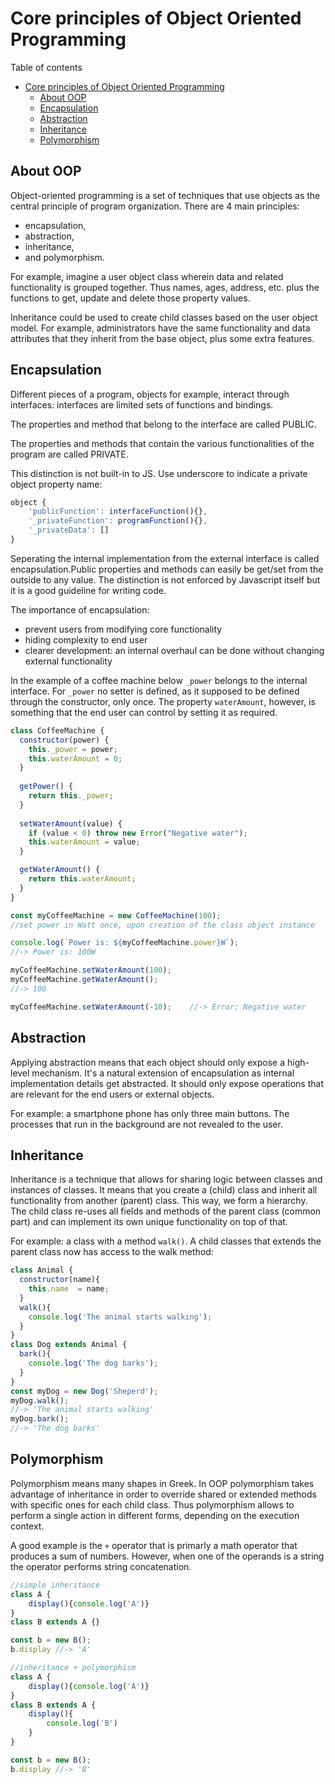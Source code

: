 # Core principles of Object Oriented Programming
Table of contents
- [Core principles of Object Oriented Programming](#core-principles-of-object-oriented-programming)
  - [About OOP](#about-oop)
  - [Encapsulation](#encapsulation)
  - [Abstraction](#abstraction)
  - [Inheritance](#inheritance)
  - [Polymorphism](#polymorphism)
  
## About OOP
Object-oriented programming is a set of techniques that use objects as the central principle of program organization. There are 4 main principles:
- encapsulation, 
- abstraction, 
- inheritance, 
- and polymorphism.

For example, imagine a user object class wherein data and related functionality is grouped together. Thus names, ages, address, etc. plus the functions to get, update and delete those property values.

Inheritance could be used to create child classes based on the user object model. For example, administrators have the same functionality and data attributes that they inherit from the base object, plus some extra features.

## Encapsulation
Different pieces of a program, objects for example, interact through interfaces: interfaces are limited sets of functions and bindings.

The properties and method that belong to the interface are called PUBLIC. 

The properties and methods that contain the various functionalities of the program are called PRIVATE. 

This distinction is not built-in to JS. Use underscore to indicate a private object property name: 
```js
object {
	'publicFunction': interfaceFunction(){}, 
	'_privateFunction': programFunction(){},
	'_privateData': []
} 	
```
Seperating the internal implementation from the external interface is called encapsulation.Public properties and methods can easily be get/set from the outside to any value. The distinction is not enforced by Javascript itself but it is a good guideline for writing code.

The importance of encapsulation:
- prevent users from modifying core functionality
- hiding complexity to end user 
- clearer development: an internal overhaul can be done without changing external functionality

In the example of a coffee machine below `_power` belongs to the internal interface. For `_power` no setter is defined, as it supposed to be defined through the constructor, only once. The property `waterAmount`, however, is something that the end user can control by setting it as required.
```js
class CoffeeMachine {
  constructor(power) {
    this._power = power;
    this.waterAmount = 0;
  }
  
  getPower() {
    return this._power;
  }
  
  setWaterAmount(value) {
    if (value < 0) throw new Error("Negative water");
    this.waterAmount = value;
  }

  getWaterAmount() {
    return this.waterAmount;
  }
}

const myCoffeeMachine = new CoffeeMachine(100);
//set power in Watt once, upon creation of the class object instance

console.log(`Power is: ${myCoffeeMachine.power}W`); 
//-> Power is: 100W

myCoffeeMachine.setWaterAmount(100);
myCoffeeMachine.getWaterAmount();	
//-> 100

myCoffeeMachine.setWaterAmount(-10);	//-> Error: Negative water
```
## Abstraction
Applying abstraction means that each object should only expose a high-level mechanism. It's a natural extension of encapsulation as internal implementation details get abstracted. It should only expose operations that are relevant for the end users or external objects.

For example: a smartphone phone has only three main buttons. The processes that run in the background are not revealed to the user.

## Inheritance
Inheritance is a technique that allows for sharing logic between classes and instances of classes. It means that you create a (child) class and inherit all functionality from another (parent) class. This way, we form a hierarchy. The child class re-uses all fields and methods of the parent class (common part) and can implement its own unique functionality on top of that.

For example: a class with a method `walk()`. A child classes that extends the parent class now has access to the walk method:

```js
class Animal {
  constructor(name){
    this.name  = name;
  }
  walk(){
    console.log('The animal starts walking');
  }
}
class Dog extends Animal {
  bark(){
    console.log('The dog barks');
  }  
}
const myDog = new Dog('Sheperd');
myDog.walk();
//-> 'The animal starts walking'
myDog.bark();
//-> 'The dog barks'
```

## Polymorphism
Polymorphism means many shapes in Greek. In OOP polymorphism takes advantage of inheritance in order to override shared or extended methods with specific ones for each child class. Thus polymorphism allows to perform a single action in different forms, depending on the execution context. 

A good example is the `+` operator that is primarly a math operator that produces a sum of numbers. However, when one of the operands is a string the operator performs string concatenation.

```js
//simple inheritance
class A {
	display(){console.log('A')}
}
class B extends A {}

const b = new B();
b.display //-> 'A'

//inheritance + polymorphism
class A {
	display(){console.log('A')}
}
class B extends A {
	display(){
		console.log('B')
	}
}

const b = new B();
b.display //-> 'B'
```
